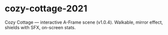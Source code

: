 # cozy-cottage-2021
Cozy Cottage — interactive A-Frame scene (v1.0.4). Walkable, mirror effect, shields with SFX, on-screen stats.
